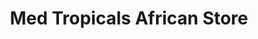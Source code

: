 ---
title: "Med Tropicals African Store"
url: /st-johns/med-tropicals-african-store/
shop: supermarket
---